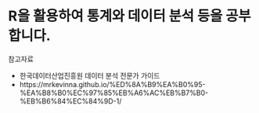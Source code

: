 # R을 활용하여 통계와 데이터 분석 등을 공부합니다.
<p>참고자료</p>
<ul>
  <li>한국데이터산업진흥원 데이터 분석 전문가 가이드
  <li>https://mrkevinna.github.io/%ED%8A%B9%EA%B0%95-%EA%B8%B0%EC%97%85%EB%A6%AC%EB%B7%B0-%EB%B6%84%EC%84%9D-1/
</ul>
